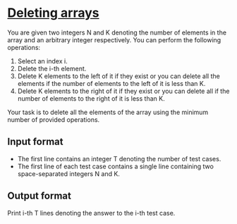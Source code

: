 # [Deleting arrays][link]

You are given two integers N and K denoting the number of elements in the array and an arbitrary integer respectively. You can perform the following operations:

1. Select an index i.
2. Delete the i-th element.
3. Delete K elements to the left of it if they exist or you can delete all the elements if the number of elements to the left of it is less than K.
4. Delete K elements to the right of it if they exist or you can delete all if the number of elements to the right of it is less than K.

Your task is to delete all the elements of the array using the minimum number of provided operations.

## Input format

- The first line contains an integer T denoting the number of test cases.
- The first line of each test case contains a single line containing two space-separated integers N and K.

## Output format

Print i-th T lines denoting the answer to the i-th test case.

[link]: https://www.hackerearth.com/practice/algorithms/greedy/basics-of-greedy-algorithms/practice-problems/algorithm/array-deletion-2-aee9dffe/
